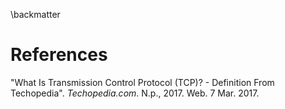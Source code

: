 \backmatter

# References

"What Is Transmission Control Protocol (TCP)? - Definition From Techopedia". *Techopedia.com*. N.p., 2017. Web. 7 Mar. 2017.